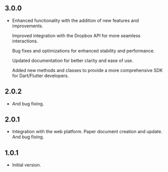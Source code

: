 ## 3.0.0

- Enhanced functionality with the addition of new features and improvements.

  Improved integration with the Dropbox API for more seamless interactions.

  Bug fixes and optimizations for enhanced stability and performance.

  Updated documentation for better clarity and ease of use.

  Added new methods and classes to provide a more comprehensive SDK for Dart/Flutter developers.

## 2.0.2

- And bug fixing.

## 2.0.1

- Integration with the web platform. Paper document creation and update. And bug fixing.

## 1.0.1

- Initial version.
